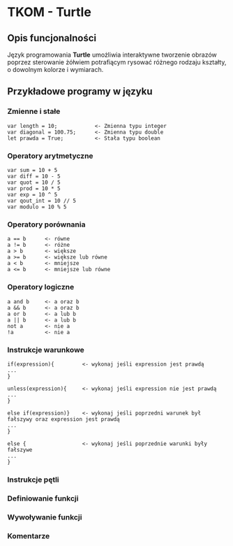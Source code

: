 # TKOM - Turtle

## Opis funcjonalności
Język programowania **Turtle** umożliwia interaktywne tworzenie obrazów poprzez sterowanie żółwiem potrafiącym rysować różnego rodzaju kształty, o dowolnym kolorze i wymiarach.

## Przykładowe programy w języku

### Zmienne i stałe

    var length = 10;            <- Zmienna typu integer
    var diagonal = 100.75;      <- Zmienna typu double
    let prawda = True;          <- Stała typu boolean

### Operatory arytmetyczne

    var sum = 10 + 5
    var diff = 10 - 5
    var quot = 10 / 5
    var prod = 10 * 5
    var exp = 10 ^ 5
    var qout_int = 10 // 5
    var modulo = 10 % 5

### Operatory porównania

    a == b		<- równe
    a != b		<- różne
    a > b		<- większe
    a >= b		<- większe lub równe
    a < b		<- mniejsze
    a <= b		<- mniejsze lub równe
    
### Operatory logiczne

    a and b     <- a oraz b
    a && b      <- a oraz b
    a or b      <- a lub b
    a || b      <- a lub b
    not a       <- nie a
    !a          <- nie a
    


### Instrukcje warunkowe

    if(expression){         <- wykonaj jeśli expression jest prawdą
    ...
    }
    
    unless(expression){     <- wykonaj jeśli expression nie jest prawdą
    ...
    }
    
    else if(expression)}    <- wykonaj jeśli poprzedni warunek był fałszywy oraz expression jest prawdą
    ...
    }
    
    else {                  <- wykonaj jeśli poprzednie warunki były fałszywe
    ...
    }

### Instrukcje pętli

### Definiowanie funkcji

### Wywoływanie funkcji

### Komentarze
